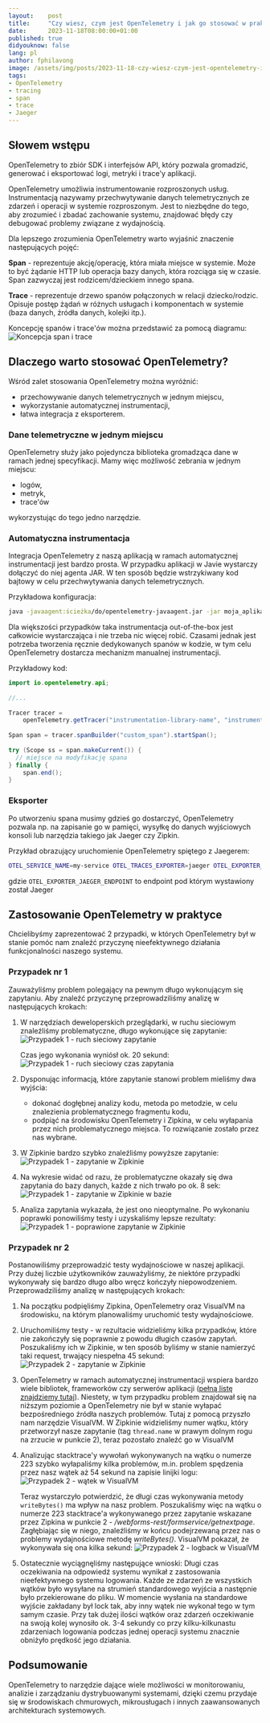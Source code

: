 ```yaml
---
layout:    post
title:     "Czy wiesz, czym jest OpenTelemetry i jak go stosować w praktyce?"
date:      2023-11-18T08:00:00+01:00
published: true
didyouknow: false
lang: pl
author: fphilavong
image: /assets/img/posts/2023-11-18-czy-wiesz-czym-jest-opentelemetry-i-jak-go-stosować-w-praktyce/otel.png
tags:
- OpenTelemetry
- tracing
- span
- trace
- Jaeger
---
```


## Słowem wstępu

OpenTelemetry to zbiór SDK i interfejsów API, który pozwala gromadzić, generować i eksportować logi, metryki i trace'y aplikacji.

OpenTelemetry umożliwia instrumentowanie rozproszonych usług. Instrumentacją nazywamy przechwytywanie danych telemetrycznych ze zdarzeń i operacji w systemie rozproszonym. Jest to niezbędne do tego, aby zrozumieć i zbadać zachowanie systemu, znajdować błędy czy debugować problemy związane z wydajnością.

Dla lepszego zrozumienia OpenTelemetry warto wyjaśnić znaczenie następujących pojęć:

**Span** - reprezentuje akcję/operację, która miała miejsce w systemie. Może to być żądanie HTTP lub operacja bazy danych, która rozciąga się w czasie. Span zazwyczaj jest rodzicem/dzieckiem innego spana.

**Trace** - reprezentuje drzewo spanów połączonych w relacji dziecko/rodzic. Opisuje postęp żądań w różnych usługach i komponentach w systemie (baza danych, źródła danych, kolejki itp.).

Koncepcję spanów i trace'ów można przedstawić za pomocą diagramu:
![Koncepcja span i trace](/assets/img/posts/2023-11-18-czy-wiesz-czym-jest-opentelemetry-i-jak-go-stosować-w-praktyce/span_trace.png)



## Dlaczego warto stosować OpenTelemetry?

Wśród zalet stosowania OpenTelemetry można wyróżnić:
- przechowywanie danych telemetrycznych w jednym miejscu,
- wykorzystanie automatycznej instrumentacji,
- łatwa integracja z eksporterem.


### Dane telemetryczne w jednym miejscu

OpenTelemetry służy jako pojedyncza biblioteka gromadząca dane w ramach jednej specyfikacji. Mamy więc możliwość zebrania w jednym miejscu:
- logów,
- metryk,
- trace'ów

wykorzystując do tego jedno narzędzie.


### Automatyczna instrumentacja

Integracja OpenTelemetry z naszą aplikacją w ramach automatycznej instrumentacji jest bardzo prosta. W przypadku aplikacji w Javie wystarczy dołączyć do niej agenta JAR. W ten sposób będzie wstrzykiwany kod bajtowy w celu przechwytywania danych telemetrycznych.

Przykładowa konfiguracja:
```bash
java -javaagent:ścieżka/do/opentelemetry-javaagent.jar -jar moja_aplikacja.jar
```

Dla większości przypadków taka instrumentacja out-of-the-box jest całkowicie wystarczająca i nie trzeba nic więcej robić. Czasami jednak jest potrzeba tworzenia ręcznie dedykowanych spanów w kodzie, w tym celu OpenTelemetry dostarcza mechanizm manualnej instrumentacji.

Przykładowy kod:
```java
import io.opentelemetry.api;
 
//...
 
Tracer tracer =
    openTelemetry.getTracer("instrumentation-library-name", "instrumentation-library-version");
 
Span span = tracer.spanBuilder("custom_span").startSpan();
 
try (Scope ss = span.makeCurrent()) {
  // miejsce na modyfikację spana
} finally {
    span.end();
}
```

### Eksporter

Po utworzeniu spana musimy gdzieś go dostarczyć, OpenTelemetry pozwala np. na zapisanie go w pamięci, wysyłkę do danych wyjściowych konsoli lub narzędzia takiego jak Jaeger czy Zipkin.

Przykład obrazujący uruchomienie OpenTelemetry spiętego z Jaegerem:
```bash
OTEL_SERVICE_NAME=my-service OTEL_TRACES_EXPORTER=jaeger OTEL_EXPORTER_JAEGER_ENDPOINT=http://localhost:14250 java -javaagent:./opentelemetry-javaagent.jar -jar moja_aplikacja.jar
```
gdzie `OTEL_EXPORTER_JAEGER_ENDPOINT` to endpoint pod którym wystawiony został Jaeger


## Zastosowanie OpenTelemetry w praktyce

Chcielibyśmy zaprezentować 2 przypadki, w których OpenTelemetry był w stanie pomóc nam znaleźć przyczynę nieefektywnego działania funkcjonalności naszego systemu.

### Przypadek nr 1

Zauważyliśmy problem polegający na pewnym długo wykonującym się zapytaniu. Aby znaleźć przyczynę przeprowadziliśmy analizę w następujących krokach:

1. W narzędziach deweloperskich przeglądarki, w ruchu sieciowym znaleźliśmy problematyczne, długo wykonujące się zapytanie:
   ![Przypadek 1 - ruch sieciowy zapytanie](/assets/img/posts/2023-11-18-czy-wiesz-czym-jest-opentelemetry-i-jak-go-stosować-w-praktyce/case_1_photo_1.png)

   Czas jego wykonania wyniósł ok. 20 sekund:
   ![Przypadek 1 - ruch sieciowy czas zapytania](/assets/img/posts/2023-11-18-czy-wiesz-czym-jest-opentelemetry-i-jak-go-stosować-w-praktyce/case_1_photo_2.png)
2. Dysponując informacją, które zapytanie stanowi problem mieliśmy dwa wyjścia:
    - dokonać dogłębnej analizy kodu, metoda po metodzie, w celu znalezienia problematycznego fragmentu kodu,
    - podpiąć na środowisku OpenTelemetry i Zipkina, w celu wyłapania przez nich problematycznego miejsca. To rozwiązanie zostało przez nas wybrane.
3. W Zipkinie bardzo szybko znaleźliśmy powyższe zapytanie:
   ![Przypadek 1 - zapytanie w Zipkinie](/assets/img/posts/2023-11-18-czy-wiesz-czym-jest-opentelemetry-i-jak-go-stosować-w-praktyce/case_1_photo_3.png)
4. Na wykresie widać od razu, że problematyczne okazały się dwa zapytania do bazy danych, każde z nich trwało po ok. 8 sek:
   ![Przypadek 1 - zapytanie w Zipkinie w bazie](/assets/img/posts/2023-11-18-czy-wiesz-czym-jest-opentelemetry-i-jak-go-stosować-w-praktyce/case_1_photo_4.png)
5. Analiza zapytania wykazała, że jest ono nieoptymalne. Po wykonaniu poprawki ponowiliśmy testy i uzyskaliśmy lepsze rezultaty:
   ![Przypadek 1 - poprawione zapytanie w Zipkinie](/assets/img/posts/2023-11-18-czy-wiesz-czym-jest-opentelemetry-i-jak-go-stosować-w-praktyce/case_1_photo_5.png)


### Przypadek nr 2

Postanowiliśmy przeprowadzić testy wydajnościowe w naszej aplikacji. Przy dużej liczbie użytkowników zauważyliśmy, że niektóre przypadki wykonywały się bardzo długo albo wręcz kończyły niepowodzeniem. Przeprowadziliśmy analizę w następujących krokach:

1. Na początku podpięliśmy Zipkina, OpenTelemetry oraz VisualVM na środowisku, na którym planowaliśmy uruchomić testy wydajnościowe.
2. Uruchomiliśmy testy - w rezultacie widzieliśmy kilka przypadków, które nie zakończyły się poprawnie z powodu długich czasów zapytań. Poszukaliśmy ich w Zipkinie, w ten sposób byliśmy w stanie namierzyć taki request, trwający niespełna 45 sekund:
   ![Przypadek 2 - zapytanie w Zipkinie](/assets/img/posts/2023-11-18-czy-wiesz-czym-jest-opentelemetry-i-jak-go-stosować-w-praktyce/case_2_photo_1.png)

3. OpenTelemetry w ramach automatycznej instrumentacji wspiera bardzo wiele bibliotek, frameworków czy serwerów aplikacji ([pełną listę znajdziemy tutaj](https://github.com/open-telemetry/opentelemetry-java-instrumentation/blob/main/docs/supported-libraries.md)). Niestety, w tym przypadku problem znajdował się na niższym poziomie a OpenTelemetry nie był w stanie wyłapać bezpośredniego źródła naszych problemów. Tutaj z pomocą przyszło nam narzędzie VisualVM. W Zipkinie widzieliśmy numer wątku, który przetworzył nasze zapytanie (tag `thread.name` w prawym dolnym rogu na zrzucie w punkcie 2), teraz pozostało znaleźć go w VisualVM
4. Analizując stacktrace'y wywołań wykonywanych na wątku o numerze 223 szybko wyłapaliśmy kilka problemów, m.in. problem spędzenia przez nasz wątek aż 54 sekund na zapisie linijki logu:
   ![Przypadek 2 - wątek w VisualVM](/assets/img/posts/2023-11-18-czy-wiesz-czym-jest-opentelemetry-i-jak-go-stosować-w-praktyce/case_2_photo_2.png)

   Teraz wystarczyło potwierdzić, że długi czas wykonywania metody `writeBytes()` ma wpływ na nasz problem. Poszukaliśmy więc na wątku o numerze 223 stacktrace'a wykonywanego przez zapytanie wskazane przez Zipkina w punkcie 2 - _/webforms-rest/formservice/getnextpage_. Zagłębiając się w niego, znaleźliśmy w końcu podejrzewaną przez nas o problemy wydajnościowe metodę _writeBytes()_. VisualVM pokazał, że wykonywała się ona kilka sekund:
   ![Przypadek 2 - logback w VisualVM](/assets/img/posts/2023-11-18-czy-wiesz-czym-jest-opentelemetry-i-jak-go-stosować-w-praktyce/case_2_photo_3.png)
5. Ostatecznie wyciągnęliśmy następujące wnioski:
   Długi czas oczekiwania na odpowiedź systemu wynikał z zastosowania nieefektywnego systemu logowania. Każde ze zdarzeń ze wszystkich wątków było wysyłane na strumień standardowego wyjścia a następnie było przekierowane do pliku. W momencie wysłania na standardowe wyjście zakładany był lock tak, aby inny wątek nie wykonał tego w tym samym czasie. Przy tak dużej ilości wątków oraz zdarzeń oczekiwanie na swoją kolej wynosiło ok. 3-4 sekundy co przy kilku-kilkunastu zdarzeniach logowania podczas jednej operacji systemu znacznie obniżyło prędkość jego działania.

## Podsumowanie

OpenTelemetry to narzędzie dające wiele możliwości w monitorowaniu, analizie i zarządzaniu dystrybuowanymi systemami, dzięki czemu przydaje się w środowiskach chmurowych, mikrousługach i innych zaawansowanych architekturach systemowych.
